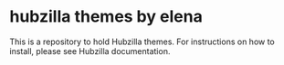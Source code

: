 # hubzilla themes by elena

This is a repository to hold Hubzilla themes. For instructions on how to install, please see Hubzilla documentation.